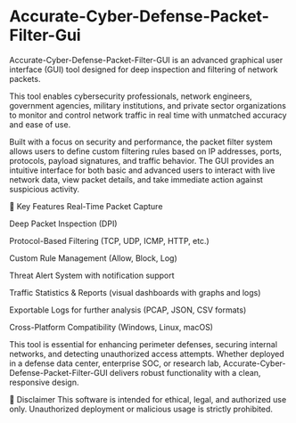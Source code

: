 # Accurate-Cyber-Defense-Packet-Filter-Gui
Accurate-Cyber-Defense-Packet-Filter-GUI is an advanced graphical user interface (GUI) tool designed for deep inspection and filtering of network packets. 


This tool enables cybersecurity professionals, network engineers, government agencies, military institutions, and private sector organizations to monitor and control network traffic in real time with unmatched accuracy and ease of use.

Built with a focus on security and performance, the packet filter system allows users to define custom filtering rules based on IP addresses, ports, protocols, payload signatures, and traffic behavior. The GUI provides an intuitive interface for both basic and advanced users to interact with live network data, view packet details, and take immediate action against suspicious activity.

🔐 Key Features
Real-Time Packet Capture

Deep Packet Inspection (DPI)

Protocol-Based Filtering (TCP, UDP, ICMP, HTTP, etc.)

Custom Rule Management (Allow, Block, Log)

Threat Alert System with notification support

Traffic Statistics & Reports (visual dashboards with graphs and logs)

Exportable Logs for further analysis (PCAP, JSON, CSV formats)

Cross-Platform Compatibility (Windows, Linux, macOS)

This tool is essential for enhancing perimeter defenses, securing internal networks, and detecting unauthorized access attempts. Whether deployed in a defense data center, enterprise SOC, or research lab, Accurate-Cyber-Defense-Packet-Filter-GUI delivers robust functionality with a clean, responsive design.

📌 Disclaimer
This software is intended for ethical, legal, and authorized use only. Unauthorized deployment or malicious usage is strictly prohibited.
